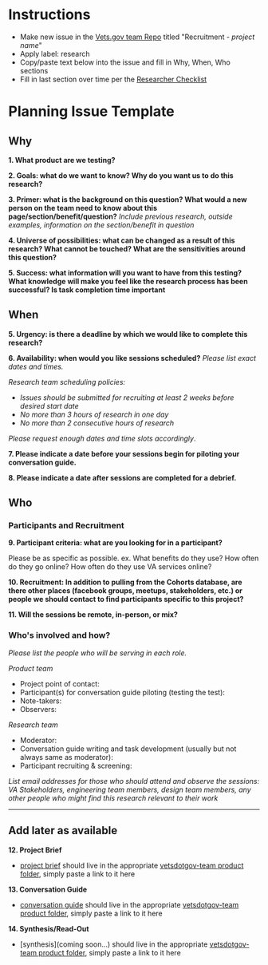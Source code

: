 # Instructions

- Make new issue in the [Vets.gov team Repo](https://github.com/department-of-veterans-affairs/vets.gov-team/issues) titled "Recruitment - *project name*"
- Apply label: research
- Copy/paste text below into the issue and fill in Why, When, Who sections
- Fill in last section over time per the [Researcher Checklist](Checklists/research-lead-checklist-research-projects.md)

# Planning Issue Template

## Why

**1. What product are we testing?**

**2. Goals: what do we want to know? Why do you want us to do this research?**

**3. Primer: what is the background on this question? What would a new person on the team need to know about this page/section/benefit/question?**
*Include previous research, outside examples, information on the section/benefit in question*

**4. Universe of possibilities: what can be changed as a result of this research? What cannot be touched? What are the sensitivities around this question?**

**5. Success: what information will you want to have from this testing? What knowledge will make you feel like the research process has been successful? Is task completion time important**

## When

**5. Urgency: is there a deadline by which we would like to complete this research?**

**6. Availability: when would you like sessions scheduled?**
*Please list exact dates and times.*

*Research team scheduling policies:*

- *Issues should be submitted for recruiting at least 2 weeks before desired start date*
- *No more than 3 hours of research in one day*
- *No more than 2 consecutive hours of research*

*Please request enough dates and time slots accordingly*.

**7. Please indicate a date before your sessions begin for piloting your conversation guide.**

**8. Please indicate a date after sessions are completed for a debrief.**

## Who

### Participants and Recruitment

**9. Participant criteria: what are you looking for in a participant?**

Please be as specific as possible. ex. What benefits do they use? How often do they go online? How often do they use VA services online?

**10. Recruitment: In addition to pulling from the Cohorts database, are there other places (facebook groups, meetups, stakeholders, etc.) or people we should contact to find participants specific to this project?**

**11. Will the sessions be remote, in-person, or mix?**

### Who's involved and how?

*Please list the people who will be serving in each role.*

*Product team*
- Project point of contact:
- Participant(s) for conversation guide piloting (testing the test):
- Note-takers:
- Observers:

*Research team*
- Moderator:
- Conversation guide writing and task development (usually but not always same as moderator):
- Participant recruiting & screening:

*List email addresses for those who should attend and observe the sessions: VA Stakeholders, engineering team members, design team members, any other people who might find this research relevant to their work*

***

## Add later as available

**12. Project Brief**

- [project brief](../../Discovery/DiscoveryProjectBrief.md) should live in the appropriate [vetsdotgov-team product folder](https://github.com/department-of-veterans-affairs/vets.gov-team/tree/master/Products), simply paste a link to it here

**13. Conversation Guide**

- [conversation guide](conversation-guide.md) should live in the appropriate [vetsdotgov-team product folder](https://github.com/department-of-veterans-affairs/vets.gov-team/tree/master/Products), simply paste a link to it here

**14. Synthesis/Read-Out**

- [synthesis](coming soon...) should live in the appropriate [vetsdotgov-team product folder](https://github.com/department-of-veterans-affairs/vets.gov-team/tree/master/Products), simply paste a link to it here
